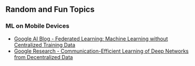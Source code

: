 ## Random and Fun Topics
### ML on Mobile Devices 
* [Google AI Blog - Federated Learning: Machine Learning without Centralized Training Data](https://ai.googleblog.com/2017/04/federated-learning-collaborative.html)
* [Google Research - Communication-Efficient Learning of Deep Networks from Decentralized Data](https://ai.google/research/pubs/pub44822) 
